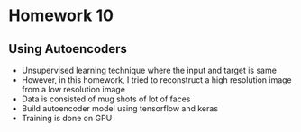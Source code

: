 # Homework 10
## Using Autoencoders
- Unsupervised learning technique where the input and target is same
- However, in this homework, I tried to reconstruct a high resolution image from a low resolution image 
- Data is consisted of mug shots of lot of faces
- Build autoencoder model using tensorflow and keras
- Training is done on GPU
